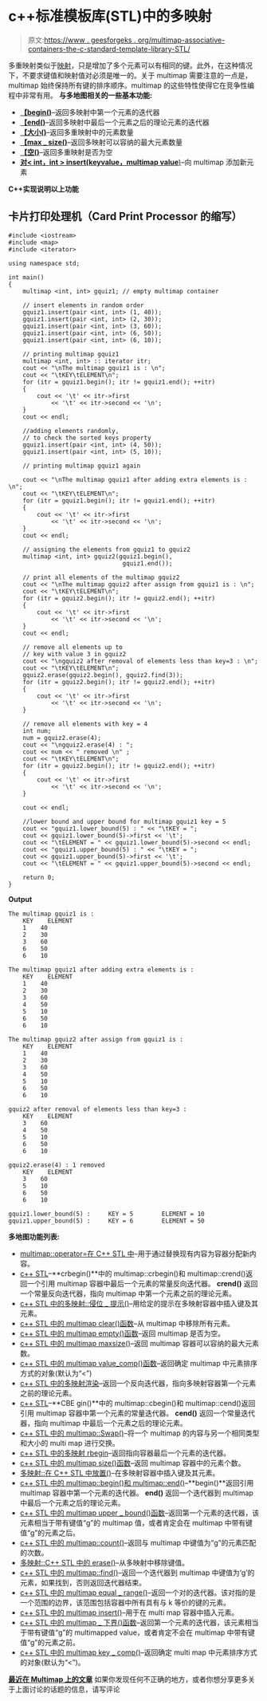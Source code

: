 # c++标准模板库(STL)中的多映射

> 原文:[https://www . geesforgeks . org/multimap-associative-containers-the-c-standard-template-library-STL/](https://www.geeksforgeeks.org/multimap-associative-containers-the-c-standard-template-library-stl/)

多重映射类似于[映射](https://www.geeksforgeeks.org/map-associative-containers-the-c-standard-template-library-stl/)，只是增加了多个元素可以有相同的键。此外，在这种情况下，不要求键值和映射值对必须是唯一的。关于 multimap 需要注意的一点是，multimap 始终保持所有键的排序顺序。multimap 的这些特性使得它在竞争性编程中非常有用。
**与多地图相关的一些基本功能:**

*   [**【begin()**](https://www.geeksforgeeks.org/multimapbegin-and-multimapend-in-c-stl/)–返回多映射中第一个元素的迭代器
*   [**【end()**](https://www.geeksforgeeks.org/multimapbegin-and-multimapend-in-c-stl/)–返回多映射中最后一个元素之后的理论元素的迭代器
*   [**【大小()**](https://www.geeksforgeeks.org/multimap-size-function-in-c-stl/)–返回多重映射中的元素数量
*   [**【max _ size()**](https://www.geeksforgeeks.org/multimap-maxsize-in-c-stl/)–返回多映射可以容纳的最大元素数量
*   [**【空()**](https://www.geeksforgeeks.org/multimap-empty-function-in-c-stl/)–返回多重映射是否为空
*   [**对< int，int > insert(keyvalue，multimap value**)](https://www.geeksforgeeks.org/multimap-insert-in-c-stl/)–向 multimap 添加新元素

**C++实现说明以上功能**

## 卡片打印处理机（Card Print Processor 的缩写）

```
#include <iostream>
#include <map>
#include <iterator>

using namespace std;

int main()
{
    multimap <int, int> gquiz1; // empty multimap container

    // insert elements in random order
    gquiz1.insert(pair <int, int> (1, 40));
    gquiz1.insert(pair <int, int> (2, 30));
    gquiz1.insert(pair <int, int> (3, 60));
    gquiz1.insert(pair <int, int> (6, 50));
    gquiz1.insert(pair <int, int> (6, 10));

    // printing multimap gquiz1
    multimap <int, int> :: iterator itr;
    cout << "\nThe multimap gquiz1 is : \n";
    cout << "\tKEY\tELEMENT\n";
    for (itr = gquiz1.begin(); itr != gquiz1.end(); ++itr)
    {
        cout << '\t' << itr->first
            << '\t' << itr->second << '\n';
    }
    cout << endl;

    //adding elements randomly,
    // to check the sorted keys property
    gquiz1.insert(pair <int, int> (4, 50));
    gquiz1.insert(pair <int, int> (5, 10));

    // printing multimap gquiz1 again

    cout << "\nThe multimap gquiz1 after adding extra elements is : \n";
    cout << "\tKEY\tELEMENT\n";
    for (itr = gquiz1.begin(); itr != gquiz1.end(); ++itr)
    {
        cout << '\t' << itr->first
            << '\t' << itr->second << '\n';
    }
    cout << endl;

    // assigning the elements from gquiz1 to gquiz2
    multimap <int, int> gquiz2(gquiz1.begin(),
                                gquiz1.end());

    // print all elements of the multimap gquiz2
    cout << "\nThe multimap gquiz2 after assign from gquiz1 is : \n";
    cout << "\tKEY\tELEMENT\n";
    for (itr = gquiz2.begin(); itr != gquiz2.end(); ++itr)
    {
        cout << '\t' << itr->first
            << '\t' << itr->second << '\n';
    }
    cout << endl;

    // remove all elements up to
    // key with value 3 in gquiz2
    cout << "\ngquiz2 after removal of elements less than key=3 : \n";
    cout << "\tKEY\tELEMENT\n";
    gquiz2.erase(gquiz2.begin(), gquiz2.find(3));
    for (itr = gquiz2.begin(); itr != gquiz2.end(); ++itr)
    {
        cout << '\t' << itr->first
            << '\t' << itr->second << '\n';
    }

    // remove all elements with key = 4
    int num;
    num = gquiz2.erase(4);
    cout << "\ngquiz2.erase(4) : ";
    cout << num << " removed \n" ;
    cout << "\tKEY\tELEMENT\n";
    for (itr = gquiz2.begin(); itr != gquiz2.end(); ++itr)
    {
        cout << '\t' << itr->first
            << '\t' << itr->second << '\n';
    }

    cout << endl;

    //lower bound and upper bound for multimap gquiz1 key = 5
    cout << "gquiz1.lower_bound(5) : " << "\tKEY = ";
    cout << gquiz1.lower_bound(5)->first << '\t';
    cout << "\tELEMENT = " << gquiz1.lower_bound(5)->second << endl;
    cout << "gquiz1.upper_bound(5) : " << "\tKEY = ";
    cout << gquiz1.upper_bound(5)->first << '\t';
    cout << "\tELEMENT = " << gquiz1.upper_bound(5)->second << endl;

    return 0;
}
```

**Output**

```
The multimap gquiz1 is : 
    KEY    ELEMENT
    1    40
    2    30
    3    60
    6    50
    6    10

The multimap gquiz1 after adding extra elements is : 
    KEY    ELEMENT
    1    40
    2    30
    3    60
    4    50
    5    10
    6    50
    6    10

The multimap gquiz2 after assign from gquiz1 is : 
    KEY    ELEMENT
    1    40
    2    30
    3    60
    4    50
    5    10
    6    50
    6    10

gquiz2 after removal of elements less than key=3 : 
    KEY    ELEMENT
    3    60
    4    50
    5    10
    6    50
    6    10

gquiz2.erase(4) : 1 removed 
    KEY    ELEMENT
    3    60
    5    10
    6    50
    6    10

gquiz1.lower_bound(5) :     KEY = 5        ELEMENT = 10
gquiz1.upper_bound(5) :     KEY = 6        ELEMENT = 50
```

**多地图功能列表:**

*   [multimap::operator=在 C++ STL 中](https://www.geeksforgeeks.org/multimapoperator-c-stl/)–用于通过替换现有内容为容器分配新内容。
*   [c++ STL](https://www.geeksforgeeks.org/multimapcrbegin-and-multimapcrend-in-c-stl/)–**crbegin()**中的 multimap::crbegin()和 multimap::crend()返回一个引用 multimap 容器中最后一个元素的常量反向迭代器。 **crend()** 返回一个常量反向迭代器，指向 multimap 中第一个元素之前的理论元素。
*   [c++ STL 中的多映射::侵位 _ 提示()](https://www.geeksforgeeks.org/multimapemplace_hint-in-c-stl/)–用给定的提示在多映射容器中插入键及其元素。
*   [c++ STL 中的 multimap clear()函数](https://www.geeksforgeeks.org/multimap-clear-function-in-c-stl/)–从 multimap 中移除所有元素。
*   [c++ STL 中的 multimap empty()函数](https://www.geeksforgeeks.org/multimap-empty-function-in-c-stl/)–返回 multimap 是否为空。
*   [c++ STL 中的 multimap maxsize()](https://www.geeksforgeeks.org/multimap-maxsize-in-c-stl/)–返回 multimap 容器可以容纳的最大元素数。
*   [c++ STL 中的 multimap value_comp()函数](https://www.geeksforgeeks.org/multimap-value_comp-function-in-c-stl/)–返回确定 multimap 中元素排序方式的对象(默认为“<”)
*   [c++ STL 中的多映射渲染](https://www.geeksforgeeks.org/multimap-rend-in-c-stl/)–返回一个反向迭代器，指向多映射容器第一个元素之前的理论元素。
*   [c++ STL](https://www.geeksforgeeks.org/multimapcbegin-and-multimapcend-in-c-stl/)–**CBE gin()**中的 multimap::cbegin()和 multimap::cend()返回引用 multimap 容器中第一个元素的常量迭代器。 **cend()** 返回一个常量迭代器，指向 multimap 中最后一个元素之后的理论元素。
*   [c++ STL 中的 multimap::Swap()](https://www.geeksforgeeks.org/multimapswap-c-stl/)–将一个 multimap 的内容与另一个相同类型和大小的 multi map 进行交换。
*   [c++ STL 中的多映射 rbegin](https://www.geeksforgeeks.org/multimap-rbegin-in-c-stl/)–返回指向容器最后一个元素的迭代器。
*   [c++ STL 中的 multimap size()函数](https://www.geeksforgeeks.org/multimap-size-function-in-c-stl/)–返回 multimap 容器中的元素个数。
*   [多映射::在 C++ STL 中放置()](https://www.geeksforgeeks.org/multimapemplace-in-c-stl/)–在多映射容器中插入键及其元素。
*   [c++ STL 中的 multimap::begin()和 multimap::end()](https://www.geeksforgeeks.org/multimapbegin-and-multimapend-in-c-stl/)–**begin()**返回引用 multimap 容器中第一个元素的迭代器。 **end()** 返回一个迭代器到 multimap 中最后一个元素之后的理论元素。
*   [c++ STL 中的 multimap upper _ bound()函数](https://www.geeksforgeeks.org/multimap-upper_bound-function-in-c-stl/)–返回第一个元素的迭代器，该元素相当于带有键值“g”的 multimap 值，或者肯定会在 multimap 中带有键值“g”的元素之后。
*   [c++ STL 中的 multimap::count()](https://www.geeksforgeeks.org/multimapcount-in-c-stl/)–返回与 multimap 中键值为“g”的元素匹配的次数。
*   [多映射::C++ STL 中的 erase()](https://www.geeksforgeeks.org/multimaperase-in-c-stl/)–从多映射中移除键值。
*   [c++ STL 中的 multimap::find()](https://www.geeksforgeeks.org/multimapfind-in-c-stl/)–返回一个迭代器到 multimap 中键值为‘g’的元素，如果找到，否则返回迭代器结束。
*   [c++ STL 中的 multimap equal _ range()](https://www.geeksforgeeks.org/multimap-equal_range-in-c-stl/)–返回一个对的迭代器。该对指的是一个范围的边界，该范围包括容器中所有具有与 k 等价的键的元素。
*   [c++ STL 中的 multimap insert()](https://www.geeksforgeeks.org/multimap-insert-in-c-stl/)–用于在 multi map 容器中插入元素。
*   [c++ STL 中的 multimap _ 下界()函数](https://www.geeksforgeeks.org/multimap-lower_bound-function-in-c-stl/)–返回第一个元素的迭代器，该元素相当于带有键值“g”的 multimapped value，或者肯定不会在 multimap 中带有键值“g”的元素之前。
*   [c++ STL 中的 multimap key _ comp()](https://www.geeksforgeeks.org/multimap-key_comp-in-c-stl/)–返回确定 multi map 中元素排序方式的对象(默认为“<”)。

[**最近在 Multimap 上的文章**](https://www.geeksforgeeks.org/tag/cpp-multimap/)
如果你发现任何不正确的地方，或者你想分享更多关于上面讨论的话题的信息，请写评论